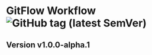 # GitFlow  Workflow ![GitHub tag (latest SemVer)](https://img.shields.io/github/v/tag/ddelagneau/gitflow?sort=semver&style=plastic)
## Version v1.0.0-alpha.1